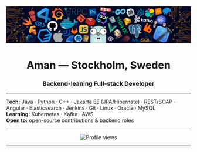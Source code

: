 [![MasterHead](https://github.com/AMAN-ARABZADEH/Assets/blob/main/Banner.png)](https://github.com/AMAN-ARABZADEH)

<h1 align="center">Aman — Stockholm, Sweden</h1>
<h3 align="center">Backend-leaning Full-stack Developer</h3>

---

**Tech:** Java · Python · C++ · Jakarta EE (JPA/Hibernate) · REST/SOAP · Angular · Elasticsearch · Jenkins · Git · Linux · Oracle · MySQL  
**Learning:** Kubernetes · Kafka · AWS  
**Open to:** open-source contributions & backend roles

---

<p align="center">
  <img src="https://komarev.com/ghpvc/?username=aman-arabzadeh&label=Profile%20views&color=0e75b6&style=flat" alt="Profile views" />
</p>

---
